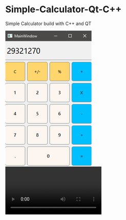# Simple-Calculator-Qt-C++
Simple Calculator build with C++ and QT

![calculator](preview.png)
![calculator](calc.mp4)
